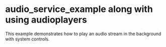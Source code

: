 # audio_service_example along with using audioplayers

This example demonstrates how to play an audio stream in the background with system controls.

